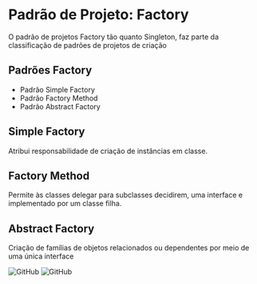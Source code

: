 
# Padrão de Projeto: Factory

O padrão de projetos Factory tão quanto  Singleton, faz parte da classificação de
padrões de projetos de criação


## Padrões Factory

- Padrão Simple Factory
- Padrão Factory Method
- Padrão Abstract Factory

  
## Simple Factory

Atribui responsabilidade de criação de instâncias em  classe.
  

##  Factory Method

Permite às classes delegar para subclasses decidirem, uma interface e implementado por um classe filha.  

##  Abstract Factory 

Criação de famílias de objetos relacionados ou dependentes por meio de uma única interface
  

![GitHub](https://img.shields.io/badge/python-v3.9.5-blue) ![GitHub](https://img.shields.io/badge/licence-MIT-GREE) 
